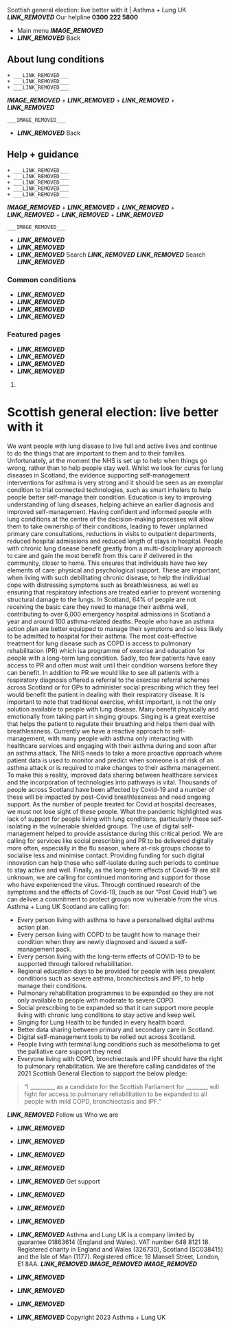 
Scottish general election: live better with it | Asthma + Lung UK
 ___LINK_REMOVED___
 Our helpline **0300 222 5800**
* Main menu
___IMAGE_REMOVED___
* ___LINK_REMOVED___
 Back
 
## About lung conditions
	+ ___LINK_REMOVED___
	+ ___LINK_REMOVED___
	+ ___LINK_REMOVED___
___IMAGE_REMOVED___
	+ ___LINK_REMOVED___
	+ ___LINK_REMOVED___
	+ ___LINK_REMOVED___
	
	
	___IMAGE_REMOVED___
* ___LINK_REMOVED___
 Back
 
## Help + guidance
	+ ___LINK_REMOVED___
	+ ___LINK_REMOVED___
	+ ___LINK_REMOVED___
	+ ___LINK_REMOVED___
	+ ___LINK_REMOVED___
___IMAGE_REMOVED___
	+ ___LINK_REMOVED___
	+ ___LINK_REMOVED___
	+ ___LINK_REMOVED___
	+ ___LINK_REMOVED___
	+ ___LINK_REMOVED___
	
	
	___IMAGE_REMOVED___
* ___LINK_REMOVED___
* ___LINK_REMOVED___
* ___LINK_REMOVED___
Search
___LINK_REMOVED___ 
 ___LINK_REMOVED___
Search
___LINK_REMOVED___
### Common conditions
* ___LINK_REMOVED___
* ___LINK_REMOVED___
* ___LINK_REMOVED___
* ___LINK_REMOVED___
### Featured pages
* ___LINK_REMOVED___
* ___LINK_REMOVED___
* ___LINK_REMOVED___
* ___LINK_REMOVED___
1. 
# Scottish general election: live better with it
We want people with lung disease to live full and active lives and continue to do the things that are important to them and to their families.
Unfortunately, at the moment the NHS is set up to help when things go wrong, rather than to help people stay well. Whilst we look for cures for lung diseases in Scotland, the evidence supporting self-management interventions for asthma is very strong and it should be seen as an exemplar condition to trial connected technologies, such as smart inhalers to help people better self-manage their condition.
Education is key to improving understanding of lung diseases, helping achieve an earlier diagnosis and improved self-management. Having confident and informed people with lung conditions at the centre of the decision-making processes will allow them to take ownership of their conditions, leading to fewer unplanned primary care consultations, reductions in visits to outpatient departments, reduced hospital admissions and reduced length of stays in hospital.
People with chronic lung disease benefit greatly from a multi-disciplinary approach to care and gain the most benefit from this care if delivered in the community, closer to home. This ensures that individuals have two key elements of care: physical and psychological support. These are important, when living with such debilitating chronic disease, to help the individual cope with distressing symptoms such as breathlessness, as well as ensuring that respiratory infections are treated earlier to prevent worsening structural damage to the lungs.
In Scotland, 64% of people are not receiving the basic care they need to manage their asthma well, contributing to over 6,000 emergency hospital admissions in Scotland a year and around 100 asthma-related deaths. People who have an asthma action plan are better equipped to manage their symptoms and so less likely to be admitted to hospital for their asthma.
The most cost-effective treatment for lung disease such as COPD is access to pulmonary rehabilitation (PR) which isa programme of exercise and education for people with a long-term lung condition. Sadly, too few patients have easy access to PR and often must wait until their condition worsens before they can benefit.
In addition to PR we would like to see all patients with a respiratory diagnosis offered a referral to the exercise referral schemes across Scotland or for GPs to administer social prescribing which they feel would benefit the patient in dealing with their respiratory disease.
It is important to note that traditional exercise, whilst important, is not the only solution available to people with lung disease. Many benefit physically and emotionally from taking part in singing groups. Singing is a great exercise that helps the patient to regulate their breathing and helps them deal with breathlessness.
Currently we have a reactive approach to self-management, with many people with asthma only interacting with healthcare services and engaging with their asthma during and soon after an asthma attack. The NHS needs to take a more proactive approach where patient data is used to monitor and predict when someone is at risk of an asthma attack or is required to make changes to their asthma management. To make this a reality, improved data sharing between healthcare services and the incorporation of technologies into pathways is vital.
Thousands of people across Scotland have been affected by Covid-19 and a number of these will be impacted by post-Covid breathlessness and need ongoing support. As the number of people treated for Covid at hospital decreases, we must not lose sight of these people. What the pandemic highlighted was lack of support for people living with lung conditions, particularly those self-isolating in the vulnerable shielded groups. The use of digital self-management helped to provide assistance during this critical period. We are calling for services like social prescribing and PR to be delivered digitally more often, especially in the flu season, where at-risk groups choose to socialise less and minimise contact. Providing funding for such digital innovation can help those who self-isolate during such periods to continue to stay active and well.
Finally, as the long-term effects of Covid-19 are still unknown, we are calling for continued monitoring and support for those who have experienced the virus. Through continued research of the symptoms and the effects of Covid-19, (such as our “Post Covid Hub”) we can deliver a commitment to protect groups now vulnerable from the virus.
Asthma + Lung UK Scotland are calling for:
* Every person living with asthma to have a personalised digital asthma action plan.
* Every person living with COPD to be taught how to manage their condition when they are newly diagnosed and issued a self-management pack.
* Every person living with the long-term effects of COVID-19 to be supported through tailored rehabilitation.
* Regional education days to be provided for people with less prevalent conditions such as severe asthma, bronchiectasis and IPF, to help manage their conditions.
* Pulmonary rehabilitation programmes to be expanded so they are not only available to people with moderate to severe COPD.
* Social prescribing to be expanded so that it can support more people living with chronic lung conditions to stay active and keep well.
* Singing for Lung Health to be funded in every health board.
* Better data sharing between primary and secondary care in Scotland.
* Digital self-management tools to be rolled out across Scotland.
* People living with terminal lung conditions such as mesothelioma to get the palliative care support they need.
* Everyone living with COPD, bronchiectasis and IPF should have the right to pulmonary rehabilitation.
We are therefore calling candidates of the 2021 Scottish General Election to support the below pledge:
> “I \_\_\_\_\_\_\_\_\_ as a candidate for the Scottish Parliament for \_\_\_\_\_\_\_\_ will fight for access to pulmonary rehabilitation to be expanded to all people with mild COPD, bronchiectasis and IPF.”
> 
> 
> 
 ___LINK_REMOVED___
Follow us
 Who we are
 
* ___LINK_REMOVED___
* ___LINK_REMOVED___
* ___LINK_REMOVED___
* ___LINK_REMOVED___
* ___LINK_REMOVED___
 Get support
 
* ___LINK_REMOVED___
* ___LINK_REMOVED___
* ___LINK_REMOVED___
* ___LINK_REMOVED___
Asthma and Lung UK is a company limited by guarantee 01863614 (England and Wales). VAT number 648 8121 18.
Registered charity in England and Wales (326730), Scotland (SC038415) and the Isle of Man (1177). Registered office: 18 Mansell Street, London, E1 8AA.
___LINK_REMOVED___
___IMAGE_REMOVED___
___IMAGE_REMOVED___
* ___LINK_REMOVED___
* ___LINK_REMOVED___
* ___LINK_REMOVED___
* ___LINK_REMOVED___
 Copyright 2023 Asthma + Lung UK
 
